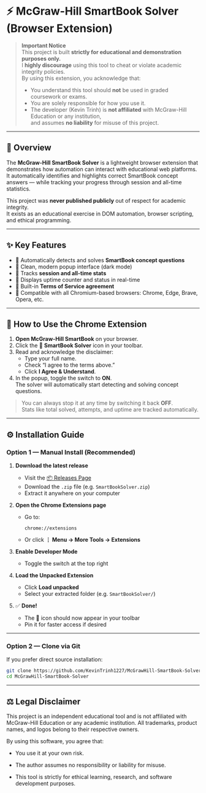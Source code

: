 # ⚡ McGraw-Hill SmartBook Solver (Browser Extension)

> **Important Notice**  
> This project is built **strictly for educational and demonstration purposes only.**  
> I **highly discourage** using this tool to cheat or violate academic integrity policies.  
> By using this extension, you acknowledge that:
>
> - You understand this tool should **not** be used in graded coursework or exams.
> - You are solely responsible for how you use it.
> - The developer (Kevin Trinh) is **not affiliated** with McGraw-Hill Education or any institution,  
>   and assumes **no liability** for misuse of this project.

---

## 🧠 Overview

The **McGraw-Hill SmartBook Solver** is a lightweight browser extension that demonstrates how automation can interact with educational web platforms.  
It automatically identifies and highlights correct SmartBook concept answers — while tracking your progress through session and all-time statistics.

This project was **never published publicly** out of respect for academic integrity.  
It exists as an educational exercise in DOM automation, browser scripting, and ethical programming.

---

## ✨ Key Features

- 🔹 Automatically detects and solves **SmartBook concept questions**
- 🔹 Clean, modern popup interface (dark mode)
- 🔹 Tracks **session and all-time stats**
- 🔹 Displays uptime counter and status in real-time
- 🔹 Built-in **Terms of Service agreement**
- 🔹 Compatible with all Chromium-based browsers:
  Chrome, Edge, Brave, Opera, etc.

---

## 🧭 How to Use the Chrome Extension <a id="how-to-use"></a>

1. **Open McGraw-Hill SmartBook** on your browser.
2. Click the 📘 **SmartBook Solver** icon in your toolbar.
3. Read and acknowledge the disclaimer:
   - Type your full name.
   - Check “I agree to the terms above.”
   - Click **I Agree & Understand**.
4. In the popup, toggle the switch to **ON**.  
   The solver will automatically start detecting and solving concept questions.

> You can always stop it at any time by switching it back **OFF**.  
> Stats like total solved, attempts, and uptime are tracked automatically.

---

## ⚙️ Installation Guide

### Option 1 — Manual Install (Recommended)

1. **Download the latest release**

   - Visit the [📦 Releases Page](https://github.com/KevinTrinh1227/McGrawHill-SmartBook-Solver/releases)
   - Download the `.zip` file (e.g. `SmartBookSolver.zip`)
   - Extract it anywhere on your computer

2. **Open the Chrome Extensions page**

   - Go to:
     ```
     chrome://extensions
     ```
   - Or click **⋮ Menu → More Tools → Extensions**

3. **Enable Developer Mode**

   - Toggle the switch at the top right

4. **Load the Unpacked Extension**

   - Click **Load unpacked**
   - Select your extracted folder (e.g. `SmartBookSolver/`)

5. ✅ **Done!**
   - The 📘 icon should now appear in your toolbar
   - Pin it for faster access if desired

---

### Option 2 — Clone via Git

If you prefer direct source installation:

```bash
git clone https://github.com/KevinTrinh1227/McGrawHill-SmartBook-Solver.git
cd McGrawHill-SmartBook-Solver
```

---

## ⚖️ Legal Disclaimer

This project is an independent educational tool and is not affiliated with McGraw-Hill Education or any academic institution.
All trademarks, product names, and logos belong to their respective owners.

By using this software, you agree that:

- You use it at your own risk.

- The author assumes no responsibility or liability for misuse.

- This tool is strictly for ethical learning, research, and software development purposes.
